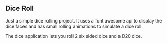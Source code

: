 ## Dice Roll

Just a simple dice rolling project. It uses a font awesome api to display the dice faces and has small rolling animations to simulate a dice roll.

The dice application lets you roll 2 six sided dice and a D20 dice. 

